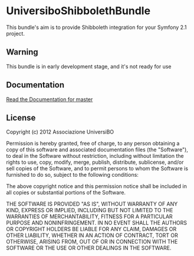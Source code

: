 UniversiboShibbolethBundle
==========================
This bundle's aim is to provide Shibboleth integration for your Symfony 2.1 project.

Warning
-------
This bundle is in early development stage, and it's not ready for use

Documentation
-------------
[Read the Documentation for master](https://github.com/UniversiBO/UniversiboShibbolethBundle/blob/master/Resources/doc/index.md)

License
-------
Copyright (c) 2012 Associazione UniversiBO

Permission is hereby granted, free of charge, to any person obtaining a copy of this software and associated documentation files (the "Software"), to deal in the Software without restriction, including without limitation the rights to use, copy, modify, merge, publish, distribute, sublicense, and/or sell copies of the Software, and to permit persons to whom the Software is furnished to do so, subject to the following conditions:

The above copyright notice and this permission notice shall be included in all copies or substantial portions of the Software.

THE SOFTWARE IS PROVIDED "AS IS", WITHOUT WARRANTY OF ANY KIND, EXPRESS OR IMPLIED, INCLUDING BUT NOT LIMITED TO THE WARRANTIES OF MERCHANTABILITY, FITNESS FOR A PARTICULAR PURPOSE AND NONINFRINGEMENT. IN NO EVENT SHALL THE AUTHORS OR COPYRIGHT HOLDERS BE LIABLE FOR ANY CLAIM, DAMAGES OR OTHER LIABILITY, WHETHER IN AN ACTION OF CONTRACT, TORT OR OTHERWISE, ARISING FROM, OUT OF OR IN CONNECTION WITH THE SOFTWARE OR THE USE OR OTHER DEALINGS IN THE SOFTWARE.


